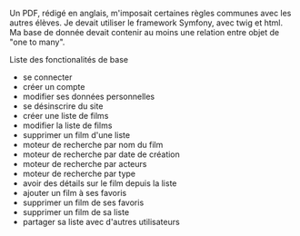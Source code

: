Un PDF, rédigé en anglais, m'imposait certaines règles communes avec les autres élèves.
Je devait utiliser le framework Symfony, avec twig et html.
Ma base de donnée devait contenir au moins une relation entre objet de "one to many".

Liste des fonctionalités de base
- se connecter
- créer un compte
- modifier ses données personnelles
- se désinscrire du site
- créer une liste de films
- modifier la liste de films
- supprimer un film d'une liste
- moteur de recherche par nom du film
- moteur de recherche par date de création
- moteur de recherche par acteurs
- moteur de recherche par type
- avoir des détails sur le film depuis la liste
- ajouter un film à ses favoris
- supprimer un film de ses favoris
- supprimer un film de sa liste
- partager sa liste avec d'autres utilisateurs


